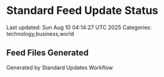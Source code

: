 # Standard Feed Update Status
Last updated: Sun Aug 10 04:14:27 UTC 2025
Categories: technology,business,world

## Feed Files Generated

Generated by Standard Updates Workflow
